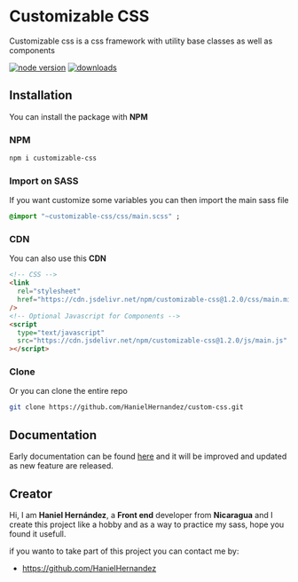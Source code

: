 # Customizable CSS

Customizable css is a css framework with utility base classes as well as components

[![node version](https://img.shields.io/npm/v/customizable-css.svg?style=flat-square)](https://www.npmjs.com/package/customizable-css/)
[![downloads](https://img.shields.io/npm/dm/customizable-css.svg?style=flat-square)](https://www.npmjs.com/package/customizable-css/)

## Installation

You can install the package with **NPM**

### NPM

```bash
npm i customizable-css
```

### Import on SASS

If you want customize some variables you can then import the main sass file

```sass
@import "~customizable-css/css/main.scss" ;
```

### CDN

You can also use this **CDN**

```html
<!-- CSS -->
<link
  rel="stylesheet"
  href="https://cdn.jsdelivr.net/npm/customizable-css@1.2.0/css/main.min.css"
/>
<!-- Optional Javascript for Components -->
<script
  type="text/javascript"
  src="https://cdn.jsdelivr.net/npm/customizable-css@1.2.0/js/main.js"
></script>
```

### Clone

Or you can clone the entire repo

```bash
git clone https://github.com/HanielHernandez/custom-css.git
```

## Documentation

Early documentation can be found [here](https://hanielhernandez.github.io/custom-css/) and it will be improved and updated as new feature are released.

## Creator

Hi, I am **Haniel Hernández**, a **Front end** developer from **Nicaragua** and I create this project like a hobby and as a way to practice my sass, hope you found it usefull.

if you wanto to take part of this project you can contact me by:

- <https://github.com/HanielHernandez>

